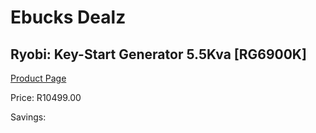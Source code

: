 
# Ebucks Dealz
## Ryobi: Key-Start Generator 5.5Kva [RG6900K]
[Product Page](https://www.ebucks.com/web/shop/productSelected.do?prodId=339979054&catId=870841698)

Price: R10499.00

Savings: 


	